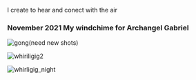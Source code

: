 I create to hear and conect with the air  

### November 2021 My windchime for Archangel Gabriel
  
![gong(need new shots)](https://user-images.githubusercontent.com/59778456/204309171-bfb2d337-2566-4eb0-bd24-f17de5114bf6.JPG)  

![whiriligig2](https://user-images.githubusercontent.com/59778456/194327897-abec579b-0dbf-4f32-84b2-cadcc975a466.JPG)
  
![whirligig_night](https://user-images.githubusercontent.com/59778456/204308612-dcdd21d2-3f98-41de-b075-142c8ba48834.jpg)  

